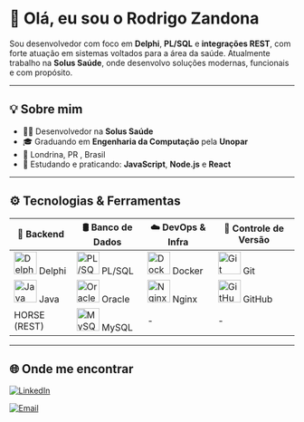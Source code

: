 # 👋 Olá, eu sou o Rodrigo Zandona

Sou desenvolvedor com foco em **Delphi**, **PL/SQL** e **integrações REST**, com forte atuação em sistemas voltados para a área da saúde. Atualmente trabalho na **Solus Saúde**, onde desenvolvo soluções modernas, funcionais e com propósito.

---

## 💡 Sobre mim

- 👨‍💻 Desenvolvedor na **Solus Saúde**
- 🎓 Graduando em **Engenharia da Computação** pela **Unopar**
- 📍 Londrina, PR , Brasil
- 💬 Estudando e praticando: **JavaScript**, **Node.js** e **React** 

---


## ⚙️ Tecnologias & Ferramentas

| 🔧 Backend        | 🛢 Banco de Dados  | ☁️ DevOps & Infra     | 🔄 Controle de Versão |
|------------------|-------------------|------------------------|------------------------|
| <img src="https://img.icons8.com/color/48/000000/delphi.png" width="40" title="Delphi"/> Delphi | <img src="https://img.icons8.com/color/48/000000/plsql.png" width="40" title="PL/SQL"/> PL/SQL | <img src="https://cdn.jsdelivr.net/gh/devicons/devicon/icons/docker/docker-original.svg" width="40" title="Docker"/> Docker | <img src="https://cdn.jsdelivr.net/gh/devicons/devicon/icons/git/git-original.svg" width="40" title="Git"/> Git |
| <img src="https://cdn.jsdelivr.net/gh/devicons/devicon/icons/java/java-original.svg" width="40" title="Java"/> Java | <img src="https://cdn.jsdelivr.net/gh/devicons/devicon/icons/oracle/oracle-original.svg" width="40" title="Oracle"/> Oracle | <img src="https://cdn.jsdelivr.net/gh/devicons/devicon/icons/nginx/nginx-original.svg" width="40" title="Nginx"/> Nginx | <img src="https://cdn.jsdelivr.net/gh/devicons/devicon/icons/github/github-original.svg" width="40" title="GitHub"/> GitHub |
| HORSE (REST)     | <img src="https://cdn.jsdelivr.net/gh/devicons/devicon/icons/mysql/mysql-original.svg" width="40" title="MySQL"/> MySQL | - | - |


---

## 🌐 Onde me encontrar

[![LinkedIn](https://img.shields.io/badge/-LinkedIn-0A66C2?style=for-the-badge&logo=linkedin&logoColor=white)](https://www.linkedin.com/in/rodrigo-zandona-3a723811a)

[![Email](https://img.shields.io/badge/Gmail-Email-red?logo=gmail&logoColor=white)](mailto:rodrigo.zandona97@gmail.com)



